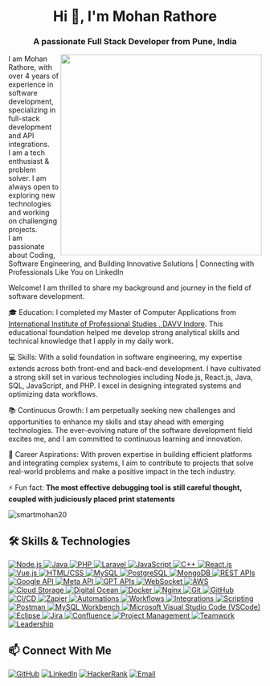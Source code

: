 <h1 align="center">Hi 👋, I'm Mohan Rathore</h1>
<h3 align="center">A passionate Full Stack Developer from Pune, India</h3>

<img align="right" width="400" src="https://user-images.githubusercontent.com/55389276/140866485-8fb1c876-9a8f-4d6a-98dc-08c4981eaf70.gif"/>

I am Mohan Rathore, with over 4 years of experience in software development, specializing in full-stack development and API integrations.
<br/>
I am a tech enthusiast & problem solver. I am always open to exploring new technologies and working on challenging projects.
<br/>
I am passionate about Coding, Software Engineering, and Building Innovative Solutions | Connecting with Professionals Like You on LinkedIn

Welcome! I am thrilled to share my background and journey in the field of software development.

🎓 Education: I completed my Master of Computer Applications from [International Institute of Professional Studies , DAVV Indore](http://iips.edu.in/). This educational foundation helped me develop strong analytical skills and technical knowledge that I apply in my daily work.

💻 Skills: With a solid foundation in software engineering, my expertise extends across both front-end and back-end development. I have cultivated a strong skill set in various technologies including Node.js, React.js, Java, SQL, JavaScript, and PHP. I excel in designing integrated systems and optimizing data workflows.

📚 Continuous Growth: I am perpetually seeking new challenges and opportunities to enhance my skills and stay ahead with emerging technologies. The ever-evolving nature of the software development field excites me, and I am committed to continuous learning and innovation.

🚀 Career Aspirations: With proven expertise in building efficient platforms and integrating complex systems, I aim to contribute to projects that solve real-world problems and make a positive impact in the tech industry.

⚡ Fun fact: **The most effective debugging tool is still careful thought, coupled with judiciously placed print statements**

<p align="left"> <img src="https://komarev.com/ghpvc/?username=smartmohan20&label=Profile%20views&color=0e75b6&style=flat" alt="smartmohan20" /> </p>

## 🛠️ Skills & Technologies

<p align="left">
  <!-- Backend Technologies -->
  <a href="https://nodejs.org/en" target="_blank">
    <img src="https://img.shields.io/badge/Node.js-339933?style=flat-square&logo=node.js&logoColor=white" alt="Node.js">
  </a>
  <a href="https://www.java.com/" target="_blank">
    <img src="https://img.shields.io/badge/Java-007396?style=flat-square&logo=java&logoColor=white" alt="Java">
  </a>
  <a href="https://www.php.net/" target="_blank">
    <img src="https://img.shields.io/badge/PHP-777BB4?style=flat-square&logo=php&logoColor=white" alt="PHP">
  </a>
  <a href="https://laravel.com/" target="_blank">
    <img src="https://img.shields.io/badge/Laravel-FF2D20?style=flat-square&logo=laravel&logoColor=white" alt="Laravel">
  </a>
  
  <!-- Core Programming Languages -->
  <a href="https://www.javascript.com/" target="_blank">
    <img src="https://img.shields.io/badge/JavaScript-F7DF1E?style=flat-square&logo=javascript&logoColor=black" alt="JavaScript">
  </a>
  <a href="https://isocpp.org/" target="_blank">
    <img src="https://img.shields.io/badge/C++-00599C?style=flat-square&logo=c%2B%2B&logoColor=white" alt="C++">
  </a>

  <!-- Front-End Technologies (Limited) -->
  <a href="https://reactjs.org/" target="_blank">
    <img src="https://img.shields.io/badge/React.js-61DAFB?style=flat-square&logo=react&logoColor=white" alt="React.js">
  </a>
  <a href="https://vuejs.org/" target="_blank">
    <img src="https://img.shields.io/badge/Vue.js-4FC08D?style=flat-square&logo=vue.js&logoColor=white" alt="Vue.js">
  </a>
  <a href="https://html.spec.whatwg.org/" target="_blank">
    <img src="https://img.shields.io/badge/HTML%2FCSS-E34F26?style=flat-square&logo=html5&logoColor=white" alt="HTML/CSS">
  </a>
  
  <!-- Databases -->
  <a href="https://www.mysql.com/" target="_blank">
    <img src="https://img.shields.io/badge/MySQL-4479A1?style=flat-square&logo=mysql&logoColor=white" alt="MySQL">
  </a>
  <a href="https://www.postgresql.org/" target="_blank">
    <img src="https://img.shields.io/badge/PostgreSQL-336791?style=flat-square&logo=postgresql&logoColor=white" alt="PostgreSQL">
  </a>
  <a href="https://www.mongodb.com/" target="_blank">
    <img src="https://img.shields.io/badge/MongoDB-47A248?style=flat-square&logo=mongodb&logoColor=white" alt="MongoDB">
  </a>
  
  <!-- API & Integration -->
  <a href="https://restfulapi.net/" target="_blank">
    <img src="https://img.shields.io/badge/REST%20APIs-009688?style=flat-square&logo=rest&logoColor=white" alt="REST APIs">
  </a>
  <a href="https://developers.google.com/" target="_blank">
    <img src="https://img.shields.io/badge/Google_API-4285F4?style=flat-square&logo=google&logoColor=white" alt="Google API">
  </a>
  <a href="https://developers.facebook.com/" target="_blank">
    <img src="https://img.shields.io/badge/Meta_API-0668E1?style=flat-square&logo=meta&logoColor=white" alt="Meta API">
  </a>
  <a href="https://openai.com/blog/openai-api" target="_blank">
    <img src="https://img.shields.io/badge/GPT_APIs-412991?style=flat-square&logo=openai&logoColor=white" alt="GPT APIs">
  </a>
  <a href="https://developer.mozilla.org/en-US/docs/Web/API/WebSockets_API" target="_blank">
    <img src="https://img.shields.io/badge/WebSocket-010101?style=flat-square&logo=socket.io&logoColor=white" alt="WebSocket">
  </a>
  
  <!-- Cloud & DevOps -->
  <a href="https://aws.amazon.com/" target="_blank">
    <img src="https://img.shields.io/badge/AWS-232F3E?style=flat-square&logo=amazonaws&logoColor=white" alt="AWS">
  </a>
  <a href="https://aws.amazon.com/s3/" target="_blank">
    <img src="https://img.shields.io/badge/Cloud_Storage-569A31?style=flat-square&logo=amazons3&logoColor=white" alt="Cloud Storage">
  </a>
  <a href="https://www.digitalocean.com/" target="_blank">
    <img src="https://img.shields.io/badge/Digital_Ocean-0080FF?style=flat-square&logo=digitalocean&logoColor=white" alt="Digital Ocean">
  </a>
  <a href="https://www.docker.com/" target="_blank">
    <img src="https://img.shields.io/badge/Docker-2496ED?style=flat-square&logo=docker&logoColor=white" alt="Docker">
  </a>
  <a href="https://nginx.org/" target="_blank">
    <img src="https://img.shields.io/badge/Nginx-009639?style=flat-square&logo=nginx&logoColor=white" alt="Nginx">
  </a>
  
  <!-- Version Control & CI/CD -->
  <a href="https://git-scm.com/" target="_blank">
    <img src="https://img.shields.io/badge/Git-F05032?style=flat-square&logo=git&logoColor=white" alt="Git">
  </a>
  <a href="https://github.com/" target="_blank">
    <img src="https://img.shields.io/badge/GitHub-181717?style=flat-square&logo=github&logoColor=white" alt="GitHub">
  </a>
  <a href="https://github.com/features/actions" target="_blank">
    <img src="https://img.shields.io/badge/CI%2FCD-2088FF?style=flat-square&logo=githubactions&logoColor=white" alt="CI/CD">
  </a>
  
  <!-- Automation Tools -->
  <a href="https://zapier.com/" target="_blank">
    <img src="https://img.shields.io/badge/Zapier-FF4A00?style=flat-square&logo=zapier&logoColor=white" alt="Zapier">
  </a>
  <a href="https://automationanywhere.com/" target="_blank">
    <img src="https://img.shields.io/badge/Automations-3776AB?style=flat-square&logo=probot&logoColor=white" alt="Automations">
  </a>
  <a href="https://workflow.is/" target="_blank">
    <img src="https://img.shields.io/badge/Workflows-4285F4?style=flat-square&logo=apachearrow&logoColor=white" alt="Workflows">
  </a>
  <a href="https://ifttt.com/" target="_blank">
    <img src="https://img.shields.io/badge/Integrations-000000?style=flat-square&logo=ifttt&logoColor=white" alt="Integrations">
  </a>
  <a href="https://www.gnu.org/software/bash/" target="_blank">
    <img src="https://img.shields.io/badge/Scripting-4EAA25?style=flat-square&logo=gnubash&logoColor=white" alt="Scripting">
  </a>
  
  <!-- Development Tools -->
  <a href="https://www.postman.com/" target="_blank">
    <img src="https://img.shields.io/badge/Postman-FF6C37?style=flat-square&logo=postman&logoColor=white" alt="Postman">
  </a>
  <a href="https://www.mysql.com/" target="_blank">
    <img src="https://img.shields.io/badge/MySQL%20Workbench-4479A1?style=flat-square&logo=mysql&logoColor=white" alt="MySQL Workbench">
  </a>
  <a href="https://code.visualstudio.com/" target="_blank">
    <img src="https://img.shields.io/badge/Microsoft%20Visual%20Studio%20Code-007ACC?style=flat-square&logo=visual-studio-code&logoColor=white" alt="Microsoft Visual Studio Code (VSCode)">
  </a>
  <a href="https://www.eclipse.org/" target="_blank">
    <img src="https://img.shields.io/badge/Eclipse-2C2255?style=flat-square&logo=eclipse&logoColor=white" alt="Eclipse">
  </a>
  
  <!-- Project Management -->
  <a href="https://www.atlassian.com/software/jira" target="_blank">
    <img src="https://img.shields.io/badge/Jira-0052CC?style=flat-square&logo=jira&logoColor=white" alt="Jira">
  </a>
  <a href="https://www.atlassian.com/software/confluence" target="_blank">
    <img src="https://img.shields.io/badge/Confluence-172B4D?style=flat-square&logo=confluence&logoColor=white" alt="Confluence">
  </a>
  
  <!-- Soft Skills -->
  <a href="#" target="_blank">
    <img src="https://img.shields.io/badge/Project_Management-0052CC?style=flat-square&logo=jira&logoColor=white" alt="Project Management">
  </a>
  <a href="#" target="_blank">
    <img src="https://img.shields.io/badge/Teamwork-0078D4?style=flat-square&logo=microsoftteams&logoColor=white" alt="Teamwork">
  </a>
  <a href="#" target="_blank">
    <img src="https://img.shields.io/badge/Leadership-4285F4?style=flat-square&logo=googlecloud&logoColor=white" alt="Leadership">
  </a>
</p>

## 📫 Connect With Me

<a href="https://github.com/smartmohan20/" target="_blank"><img src="https://img.shields.io/badge/GitHub-181717?style=flat-square&logo=github&logoColor=white" alt="GitHub"></a>
<a href="https://www.linkedin.com/in/smartmohan20/" target="_blank"><img src="https://img.shields.io/badge/LinkedIn-0A66C2?style=flat-square&logo=linkedin&logoColor=white" alt="LinkedIn"></a>
<a href="https://www.hackerrank.com/profile/smartmohan20" target="_blank"><img src="https://img.shields.io/badge/HackerRank-00EA64?style=flat-square&logo=hackerrank&logoColor=white" alt="HackerRank"></a>
<a href="mailto:career.smartmohan@gmail.com" target="_blank"><img src="https://img.shields.io/badge/Email-EA4335?style=flat-square&logo=gmail&logoColor=white" alt="Email"></a>

